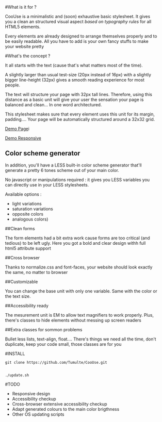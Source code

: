 #What is it for ?

CooUse is a minimalistic and (soon) exhaustive basic stylesheet. It gives you a clean an structured visual aspect 
*based on typography rules* for all HTML5 elements.

Every elements are already designed to arrange themselves properly and to be easily readable. All you have to add is
your own fancy stuffs to make your website pretty 

#What's the concept ?

It all starts with the text (cause that's what matters most of the time).

A slightly larger than usual test-size (20px instead of 16px) with a slightly bigger line-height (32px) gives 
a smooth reading experience for most people.

The text will structure your page with 32px tall lines. Therefore, using this distance as a basic unit will give your
user the sensation your page is balanced and clean... In one word architectured.

This stylesheet makes sure that every element uses this unit for its margin, padding.... Your page will be automatically 
structured around a 32x32 grid.

[Demo Page](https://cdn.rawgit.com/Tumulte/CooUse/master/test_css.html)i

[Demo Responsive](https://cdn.rawgit.com/Tumulte/CooUse/master/test_twocols_css.html)

## Color scheme generator

In addition, you'll have a LESS built-in color scheme generator that'll generate a pretty 6 tones scheme out of your main color.

No javascript or manipulations required : it gives you LESS variables you can directly use in your LESS stylesheets.

Available options : 
* light variations
*  saturation variations
*  opposite colors
*  analogous colors)

##Clean forms

The form elements had a bit extra work cause forms are too critical (and tedious) to be left ugly.
Here you got a bold and clear design withh full html5 attribute support

##Cross browser

Thanks to normalize.css and font-faces, your website should look exactly the same, no matter to browser

##Customizable

You can change the base unit with only one variable. Same with the color or the text size.


##Accessibility ready 

The mesurement unit is EM to allow text magnifiers to work properly. Plus, there's classes to hide elements without messing up 
screen readers


##Extra classes for sommon problems

Bullet less lists, text-align, float....  There's things we need all the time, don't duplicate, keep your code small, those classes
are for you




#INSTALL

    git clone https://github.com/Tumulte/CooUse.git


    ./update.sh 



#TODO

* Responsive design
* Accessibility checkup
* Cross-browser extensive accessibility checkup
* Adapt generated colours to the main color brigthness
* Other OS updating scripts



